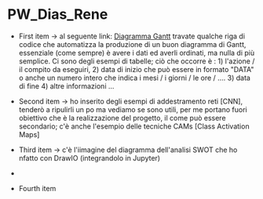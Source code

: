 # PW_Dias_Rene


- First item -> al seguente link: [Diagramma Gantt](./Diagrammi/Gantt_Medium_PW.ipynb) travate qualche riga di codice che automatizza la produzione di un buon diagramma di Gantt, essenziale (come sempre) è avere i dati ed averli ordinati, ma nulla di più semplice. Ci sono degli esempi di tabelle; ciò che occorre è : 
         1) l'azione / il compito da eseguiri, 
         2) data di inizio che può essere in formato "DATA" o anche un numero intero che indica i mesi / i giorni / le ore / ....
         3) data di fine
         4) altre informazioni ...


- Second item -> ho inserito degli esempi di addestramento reti [CNN], tenderò a ripulirli un po ma vediamo se sono utili, per me portano fuori obiettivo che è la realizzazione del progetto, il come può essere secondario; c'è anche l'esempio delle tecniche CAMs [Class Activation Maps]

- Third item -> c'è l'iimagine del diagramma dell'analisi SWOT che ho nfatto con DrawIO (integrandolo in Jupyter)
- 
- Fourth item 


 

